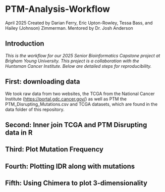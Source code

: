 # PTM-Analysis-Workflow
April 2025
Created by Darian Ferry, Eric Upton-Rowley, Tessa Bass, and Hailey (Johnson) Zimmerman.
Mentored by Dr. Josh Anderson

## Introduction
*This is the workflow for our 2025 Senior Bioinformatics Capstone project at Brigham Young University. 
This project is a collaboration with the Huntsman Cancer Institute.
Below are detailed steps for reproducibility.* 

## First: downloading data
We took raw data from two websites, the TCGA from the National Cancer Institute (https://portal.gdc.cancer.gov/) as well as PTM the PTM_Disrupting_Mutations.csv and TCGA datasets, which are found in the data folder of this repository. 

## Second: Inner join TCGA and PTM Disrupting data in R

## Third: Plot Mutation Frequency

## Fourth: Plotting IDR along with mutations

## Fifth: Using Chimera to plot 3-dimensionality

